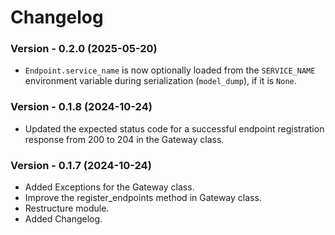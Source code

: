 # Changelog

### Version - 0.2.0 (2025-05-20)

- `Endpoint.service_name` is now optionally loaded from the `SERVICE_NAME` environment variable during serialization (`model_dump`), if it is `None`.

### Version - 0.1.8 (2024-10-24)

- Updated the expected status code for a successful endpoint registration response from 200 to 204 in the Gateway class.

### Version - 0.1.7 (2024-10-24)

- Added Exceptions for the Gateway class.
- Improve the register_endpoints method in Gateway class.
- Restructure module.
- Added Changelog.
